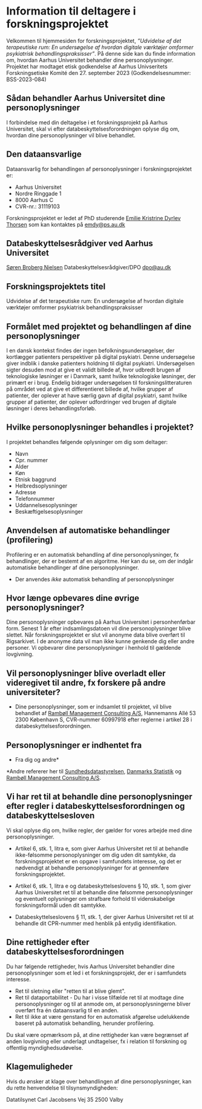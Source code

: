 # Information til deltagere i forskningsprojektet
Velkommen til hjemmesiden for forskningsprojektet, *”Udvidelse af det terapeutiske rum: En undersøgelse af hvordan digitale værktøjer omformer psykiatrisk behandlingspraksisser”*. På denne side kan du finde information om, hvordan Aarhus Universitet behandler dine personoplysninger. Projektet har modtaget etisk godkendelse af Aarhus Univseritets Forskningsetiske Komité den 27. september 2023 (Godkendelsesnummer: BSS-2023-084)

## Sådan behandler Aarhus Universitet dine personoplysninger
I forbindelse med din deltagelse i et forskningsprojekt på Aarhus Universitet, skal vi efter databeskyttelsesforordningen oplyse dig om, hvordan dine personoplysninger vil blive behandlet. 

## Den dataansvarlige
Dataansvarlig for behandlingen af personoplysninger i forskningsprojektet er:

+ Aarhus Universitet
+ Nordre Ringgade 1
+ 8000 Aarhus C
+ CVR-nr.: 31119103

Forskningsprojektet er ledet af PhD studerende [Emilie Kristrine Dyrlev Thorsen][aujr] som kan kontaktes på emdy@ps.au.dk

## Databeskyttelsesrådgiver ved Aarhus Universitet
[Søren Broberg Nielsen][auSBN] 
Databeskyttelsesrådgiver/DPO
dpo@au.dk 

## Forskningsprojektets titel
Udvidelse af det terapeutiske rum: En undersøgelse af hvordan digitale værktøjer omformer psykiatrisk behandlingspraksisser

## Formålet med projektet og behandlingen af dine personoplysninger
I en dansk kontekst findes der ingen befolkningsundersøgelser, der kortlægger patienters perspektiver på digital psykiatri. Denne undersøgelse giver indblik i danske patienters holdning til digital psykiatri. Undersøgelsen sigter desuden mod at give et validt billede af, hvor udbredt brugen af teknologiske løsninger er i Danmark, samt hvilke teknologiske løsninger, der primært er i brug. Endelig bidrager undersøgelsen til forskningslitteraturen på området ved at give et differentieret billede af, hvilke grupper af patienter, der oplever at have særlig gavn af digital psykiatri, samt hvilke grupper af patienter, der oplever udfordringer ved brugen af digitale løsninger i deres behandlingsforløb.

## Hvilke personoplysninger behandles i projektet?
I projektet behandles følgende oplysninger om dig som deltager:

+ Navn
+ Cpr. nummer
+ Alder
+ Køn
+ Etnisk baggrund
+ Helbredsoplysninger
+ Adresse
+ Telefonnummer
+ Uddannelsesoplysninger
+ Beskæftigelsesoplysninger

## Anvendelsen af automatiske behandlinger (profilering)
Profilering er en automatisk behandling af dine personoplysninger, fx behandlinger, der er bestemt af en algoritme. Her kan du se, om der indgår automatiske behandlinger af dine personoplysninger.

+ Der anvendes *ikke* automatisk behandling af personoplysninger

## Hvor længe opbevares dine øvrige personoplysninger?
Dine personoplysninger opbevares på Aarhus Universitet i personhenførbar form. Senest 1 år efter indsamlingsdatoen vil dine personoplysninger blive slettet. Når forskningsprojektet er slut vil anonyme data blive overført til Rigsarkivet. I de anonyme data vil man ikke kunne genkende dig eller andre personer. Vi opbevarer dine personoplysninger i henhold til gældende lovgivning.

## Vil personoplysninger blive overladt eller videregivet til andre, fx forskere på andre universiteter?

+ Dine personoplysninger, som er indsamlet til projektet, vil blive behandlet af [Rambøll Management Consulting A/S][auRMC], Hannemanns Allé 53 2300 København S, CVR-nummer 60997918 efter reglerne i artikel 28 i databeskyttelsesforordningen.

## Personoplysninger er indhentet fra

+ Fra dig og andre* 

*Andre refererer her til [Sundhedsdatastyrelsen][auSDS], [Danmarks Statistik][auDS] og [Rambøll Management Consulting A/S][auRMC].  

## Vi har ret til at behandle dine personoplysninger efter regler i databeskyttelsesforordningen og databeskyttelsesloven

Vi skal oplyse dig om, hvilke regler, der gælder for vores arbejde med dine personoplysninger.

+ Artikel 6, stk. 1, litra e, som giver Aarhus Universitet ret til at behandle ikke-følsomme personoplysninger om dig uden dit samtykke, da forskningsprojektet er en opgave i samfundets interesse, og det er nødvendigt at behandle personoplysninger for at gennemføre forskningsprojektet.

+ Artikel 6, stk. 1, litra e og databeskyttelseslovens § 10, stk. 1, som giver Aarhus Universitet ret til at behandle dine følsomme personoplysninger og eventuelt oplysninger om strafbare forhold til videnskabelige forskningsformål uden dit samtykke.

+ Databeskyttelseslovens § 11, stk. 1, der giver Aarhus Universitet ret til at behandle dit CPR-nummer med henblik på entydig identifikation.

## Dine rettigheder efter databeskyttelsesforordningen
Du har følgende rettigheder, hvis Aarhus Universitet behandler dine personoplysninger som et led i et forskningsprojekt, der er i samfundets interesse. 

+ Ret til sletning eller "retten til at blive glemt".
+ Ret til dataportabilitet - Du har i visse tilfælde ret til at modtage dine personoplysninger og til at anmode om, at personoplysningerne bliver overført fra én dataansvarlig til en anden.
+ Ret til ikke at være genstand for en automatisk afgørelse udelukkende baseret på automatisk behandling, herunder profilering.

Du skal være opmærksom på, at dine rettigheder kan være begrænset af anden lovgivning eller underlagt undtagelser, fx i relation til forskning og offentlig myndighedsudøvelse.

## Klagemuligheder
Hvis du ønsker at klage over behandlingen af dine personoplysninger, kan du rette henvendelse til tilsynsmyndigheden:

Datatilsynet
Carl Jacobsens Vej 35
2500 Valby

[auSDS]: https://sundhedsdatastyrelsen.dk/da/registre-og-services/om-de-nationale-sundhedsregistre/sygdomme-laegemidler-og-behandlinger/landspatientregisteret
[auDS]: https://www.dst.dk/da/
[auRMC]: https://rambollxact.dk/datahaandtering
[aujr]: https://pure.au.dk/portal/da/emdy@ps.au.dk
[auSBN]: https://pure.au.dk/portal/da/persons/soeren-broberg-nielsen(ca3e5b77-0a5e-4030-a42a-671d4988af42).html
